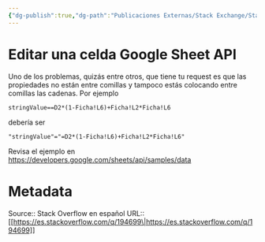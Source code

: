 ```yaml
---
{"dg-publish":true,"dg-path":"Publicaciones Externas/Stack Exchange/Stack Overflow en español/es.stackoverflow.com-194699.md","permalink":"/publicaciones-externas/stack-exchange/stack-overflow-en-espanol/es-stackoverflow-com-194699/","title":"Editar una celda Google Sheet API","hide":true,"noteIcon":"\"0\"","created":"2024-04-03T12:49:10.354-06:00","updated":"2024-04-05T16:43:54.325-06:00"}
---
```


# Editar una celda Google Sheet API

Uno de los problemas, quizás entre otros, que tiene tu request es que las propiedades no están entre comillas y tampoco estás colocando entre comillas las cadenas. Por ejemplo

    stringValue==D2*(1-Ficha!L6)+Ficha!L2*Ficha!L6

debería ser

    "stringValue"="=D2*(1-Ficha!L6)+Ficha!L2*Ficha!L6"


Revisa el ejemplo en https://developers.google.com/sheets/api/samples/data



# Metadata
Source:: Stack Overflow en español
URL:: [[https://es.stackoverflow.com/q/194699\|https://es.stackoverflow.com/q/194699]]

